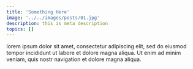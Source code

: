 ```yaml
---
title: 'Something Here'
image: '../../images/posts/01.jpg'
description: this is meta description
topics: []
---
```


lorem ipsum dolor sit amet, consectetur adipiscing elit, sed do eiusmod tempor incididunt ut labore et dolore magna aliqua. Ut enim ad minim veniam, quis nostr navigation et dolore magna aliqua.
